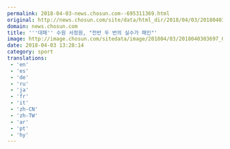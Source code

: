 ```yaml
---
permalink: 2018-04-03-news.chosun.com--695311369.html
original: http://news.chosun.com/site/data/html_dir/2018/04/03/2018040303785.html
domain: news.chosun.com
title: '''대패'' 수원 서정원, "전반 두 번의 실수가 패인"'
image: http://image.chosun.com/sitedata/image/201804/03/2018040303697_0.jpg
date: 2018-04-03 13:28:14
category: sport
translations: 
 - 'en'
 - 'es'
 - 'de'
 - 'ru'
 - 'ja'
 - 'fr'
 - 'it'
 - 'zh-CN'
 - 'zh-TW'
 - 'ar'
 - 'pt'
 - 'hy'
---
```


